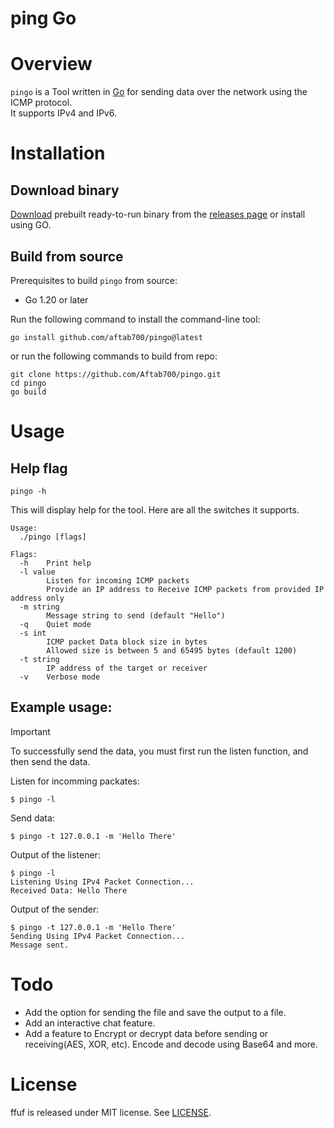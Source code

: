 # ping Go

# Overview

`pingo` is a Tool written in [Go](https://go.dev/) for sending data over the network using the ICMP protocol.\
It supports IPv4 and IPv6.

# Installation

## Download binary

[Download](https://github.com/Aftab700/pingo/releases/latest) prebuilt ready-to-run binary from the [releases page](https://github.com/Aftab700/pingo/releases/latest) or install using GO.

## Build from source

Prerequisites to build `pingo` from source:

- Go 1.20 or later

Run the following command to install the command-line tool:
```
go install github.com/aftab700/pingo@latest
```

or run the following commands to build from repo:
```
git clone https://github.com/Aftab700/pingo.git
cd pingo
go build
```

# Usage

## Help flag

```
pingo -h
```

This will display help for the tool. Here are all the switches it supports.
```
Usage:
  ./pingo [flags]

Flags:
  -h    Print help
  -l value
        Listen for incoming ICMP packets
        Provide an IP address to Receive ICMP packets from provided IP address only
  -m string
        Message string to send (default "Hello")
  -q    Quiet mode
  -s int
        ICMP packet Data block size in bytes
        Allowed size is between 5 and 65495 bytes (default 1200)
  -t string
        IP address of the target or receiver
  -v    Verbose mode
```

## Example usage:

> [!IMPORTANT]
> To successfully send the data, you must first run the listen function, and then send the data.

Listen for incomming packates:
```
$ pingo -l
```
Send data:
```
$ pingo -t 127.0.0.1 -m 'Hello There'
```

Output of the listener:
```
$ pingo -l
Listening Using IPv4 Packet Connection...
Received Data: Hello There
```

Output of the sender:
```
$ pingo -t 127.0.0.1 -m 'Hello There'
Sending Using IPv4 Packet Connection...
Message sent.
```

# Todo
- Add the option for sending the file and save the output to a file.
- Add an interactive chat feature.
- Add a feature to Encrypt or decrypt data before sending or receiving(AES, XOR, etc). Encode and decode using Base64 and more.

# License

ffuf is released under MIT license. See [LICENSE](https://github.com/Aftab700/pingo/blob/main/LICENSE).
